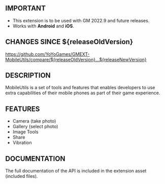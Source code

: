 ## IMPORTANT

- This extension is to be used with GM 2022.9 and future releases.
- Works with **Android** and **iOS**.

## CHANGES SINCE ${releaseOldVersion}

https://github.com/YoYoGames/GMEXT-MobileUtils/compare/${releaseOldVersion}...${releaseNewVersion}

## DESCRIPTION

MobileUtils is a set of tools and features that enables developers to use extra capabilities of their mobile phones as part of their game experience.

## FEATURES 

- Camera (take photo)
- Gallery (select photo)
- Image Tools
- Share
- Vibration

## DOCUMENTATION

The full documentation of the API is included in the extension asset (included files).
